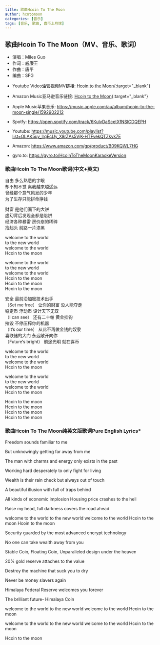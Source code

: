```yaml
---
title: 歌曲Hcoin To The Moon
author: hcntomoon
categories: [音乐]
tags: [音乐, 歌曲, 喜币上月球]
---
```


## 歌曲Hcoin To The Moon（MV、音乐、歌词）

* 演唱：Miles Guo
* 作词：威廉王
* 作曲：唐平
* 编曲：SFG


- Youtube Video油管视频MV链接:  [Hcoin to the Moon](https://www.youtube.com/watch?v=vgof8s0ahxE/){:target="_blank"} 

- Amazon Music亚马逊音乐链接:  [Hcoin to the Moon](https://www.amazon.com/s?k=Miles+Guo+Hcoin+To+The+Moon&i=digital-music&linkCode=ur2/){:target="_blank"} 

- Apple Music苹果音乐: <https://music.apple.com/au/album/hcoin-to-the-moon-single/1592902212>

- Spotfy: <https://open.spotify.com/track/6KulvDaScetXfNSlCDQEPH>

- Youtube: <https://music.youtube.com/playlist?list=OLAK5uy_lrqEcUy_X8rZAs5VjK-HTFvekQTZkvk7E>

- Amazon: <https://www.amazon.com/gp/product/B09KQWL7HG>

- gyro.to: <https://gyro.to/HcoinToTheMoonKaraokeVersion>



### 歌曲Hcoin To The Moon歌词(中文+英文)

自由 多么熟悉的字眼  
却不知不觉 离我越来越遥远  
曾经那个意气风发的少年  
为了生存只能拼命挣钱  

财富 是他们画下的大饼  
虚幻背后发现全都是陷阱  
经济各种暴雷  房价崩的稀碎  
抬起头 前路一片漆黑  

welcome to the world  
to the new world  
welcome to the world  
Hcoin to the moon  

welcome to the world  
to the new world  
welcome to the world   
Hcoin to the moon   
Hcoin to the moon   
Hcoin to the moon   

安全 最前沿加密技术出手  
（Set me free）
让你的财富 没人能夺走  
稳定币 浮动币 设计天下无双  
（I can see）
还有二十帕 黄金挂钩  
摧毁 不停压榨你的机器  
（It’s our time）
从此不再做金钱的奴隶  
喜联储的大门 永远敞开向你  
（Future‘s bright）
前途光明  就在喜币  

welcome to the world  
to the new world  
welcome to the world   
Hcoin to the moon  

welcome to the world  
to the new world  
welcome to the world   
Hcoin to the moon  

Hcoin to the moon  
Hcoin to the moon  
Hcoin to the moon  
Hcoin to the moon  



### 歌曲Hcoin To The Moon纯英文版歌词Pure English Lyrics*


Freedom sounds familiar to me

But unknowingly getting far away from me

The man with charms and energy only exists in the past

Working hard desperately to only fight for living

Wealth is their rain check but always out of touch

A beautiful illusion with full of traps behind

All kinds of economic implosion Housing price crashes to the hell

Raise my head, full darkness covers the road ahead

welcome to the world
to the new world
welcome to the world
Hcoin to the moon
Hcoin to the moon

Security guarded by the most advanced encrypt technology

No one can take wealth away from you

Stable Coin, Floating Coin, Unparalleled design under the heaven

20% gold reserve attaches to the value

Destroy the machine that suck you to dry

Never be money slavers again

Himalaya Federal Reserve welcomes you forever

The brilliant future- Himalaya Coin

welcome to the world
to the new world
welcome to the world
Hcoin to the moon

welcome to the world
to the new world
welcome to the world
Hcoin to the moon


Hcoin to the moon

